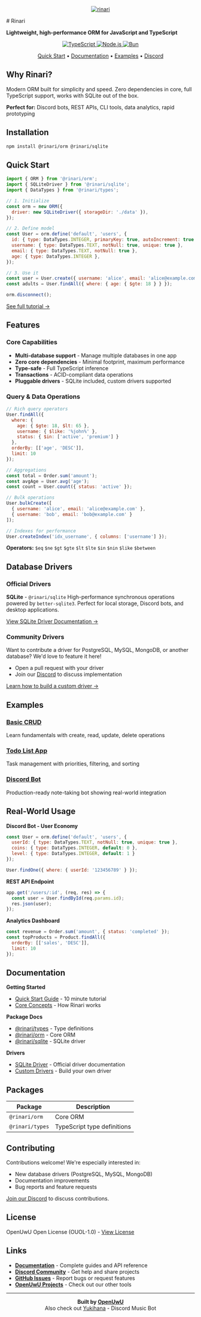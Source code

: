 
<p align="center">
  <a href="https://github.com/OpenUwU/rinari/">
    <img src="https://raw.githubusercontent.com/OpenUwU/rinari/refs/heads/main/10207.png" alt="rinari"/>
  </a>
</p>
# Rinari

**Lightweight, high-performance ORM for JavaScript and TypeScript**

<p align="center">
  <a href="https://www.typescriptlang.org/">
    <img src="https://img.shields.io/badge/TypeScript-5.9+-3178C6?style=for-the-badge&logo=TypeScript&logoColor=white" alt="TypeScript"/>
  </a>
  <a href="https://nodejs.org/">
    <img src="https://img.shields.io/badge/Node.js-18+-339933?style=for-the-badge&logo=Node.js&logoColor=white" alt="Node.js"/>
  </a>
  <a href="https://bun.sh/">
    <img src="https://img.shields.io/badge/Bun-1.0+-FF4F00?style=for-the-badge&logo=Bun&logoColor=white" alt="Bun"/>
  </a>
</p>

<p align="center">
  <a href="#quick-start">Quick Start</a> •
  <a href="https://github.com/OpenUwU/rinari/blob/main/docs/README.md">Documentation</a> •
  <a href="#examples">Examples</a> •
  <a href="https://discord.gg/zqxWVH3CvG">Discord</a>
</p>

## Why Rinari?

Modern ORM built for simplicity and speed. Zero dependencies in core, full TypeScript support, works with SQLite out of the box.

**Perfect for:** Discord bots, REST APIs, CLI tools, data analytics, rapid prototyping

## Installation

```bash
npm install @rinari/orm @rinari/sqlite
```

## Quick Start

```javascript
import { ORM } from '@rinari/orm';
import { SQLiteDriver } from '@rinari/sqlite';
import { DataTypes } from '@rinari/types';

// 1. Initialize
const orm = new ORM({
  driver: new SQLiteDriver({ storageDir: './data' }),
});

// 2. Define model
const User = orm.define('default', 'users', {
  id: { type: DataTypes.INTEGER, primaryKey: true, autoIncrement: true },
  username: { type: DataTypes.TEXT, notNull: true, unique: true },
  email: { type: DataTypes.TEXT, notNull: true },
  age: { type: DataTypes.INTEGER },
});

// 3. Use it
const user = User.create({ username: 'alice', email: 'alice@example.com', age: 25 });
const adults = User.findAll({ where: { age: { $gte: 18 } } });

orm.disconnect();
```

[See full tutorial →](https://github.com/OpenUwU/rinari/blob/main/docs/guide/tutorials/quick-start.md)

## Features

### Core Capabilities
- **Multi-database support** - Manage multiple databases in one app
- **Zero core dependencies** - Minimal footprint, maximum performance
- **Type-safe** - Full TypeScript inference
- **Transactions** - ACID-compliant data operations
- **Pluggable drivers** - SQLite included, custom drivers supported

### Query & Data Operations
```javascript
// Rich query operators
User.findAll({
  where: {
    age: { $gte: 18, $lt: 65 },
    username: { $like: '%john%' },
    status: { $in: ['active', 'premium'] }
  },
  orderBy: [['age', 'DESC']],
  limit: 10
});

// Aggregations
const total = Order.sum('amount');
const avgAge = User.avg('age');
const count = User.count({ status: 'active' });

// Bulk operations
User.bulkCreate([
  { username: 'alice', email: 'alice@example.com' },
  { username: 'bob', email: 'bob@example.com' }
]);

// Indexes for performance
User.createIndex('idx_username', { columns: ['username'] });
```

**Operators:** `$eq` `$ne` `$gt` `$gte` `$lt` `$lte` `$in` `$nin` `$like` `$between`

## Database Drivers

### Official Drivers

**SQLite** - `@rinari/sqlite`
High-performance synchronous operations powered by `better-sqlite3`. Perfect for local storage, Discord bots, and desktop applications.

[View SQLite Driver Documentation →](./docs/guide/driver/sqlite.md)

### Community Drivers

Want to contribute a driver for PostgreSQL, MySQL, MongoDB, or another database? We'd love to feature it here!

- Open a pull request with your driver
- Join our [Discord](https://discord.gg/zqxWVH3CvG) to discuss implementation

[Learn how to build a custom driver →](./docs/guide/driver/custom.md)

## Examples

### [Basic CRUD](./examples/01-basic-crud)
Learn fundamentals with create, read, update, delete operations

### [Todo List App](./examples/02-todo-list)
Task management with priorities, filtering, and sorting

### [Discord Bot](./examples/discord-notes-bot)
Production-ready note-taking bot showing real-world integration

## Real-World Usage

**Discord Bot - User Economy**
```javascript
const User = orm.define('default', 'users', {
  userId: { type: DataTypes.TEXT, notNull: true, unique: true },
  coins: { type: DataTypes.INTEGER, default: 0 },
  level: { type: DataTypes.INTEGER, default: 1 }
});

User.findOne({ where: { userId: '123456789' } });
```

**REST API Endpoint**
```javascript
app.get('/users/:id', (req, res) => {
  const user = User.findById(req.params.id);
  res.json(user);
});
```

**Analytics Dashboard**
```javascript
const revenue = Order.sum('amount', { status: 'completed' });
const topProducts = Product.findAll({ 
  orderBy: [['sales', 'DESC']], 
  limit: 10 
});
```

## Documentation

**Getting Started**
- [Quick Start Guide](https://github.com/OpenUwU/rinari/blob/main/docs/guide/tutorials/quick-start.md) - 10 minute tutorial
- [Core Concepts](https://github.com/OpenUwU/rinari/blob/main/docs/guide/core-concepts.md) - How Rinari works

**Package Docs**
- [@rinari/types](https://github.com/OpenUwU/rinari/tree/main/packages/types) - Type definitions
- [@rinari/orm](https://github.com/OpenUwU/rinari/tree/main/packages/orm) - Core ORM
- [@rinari/sqlite](https://github.com/OpenUwU/rinari/tree/main/packages/sqlite) - SQLite driver

**Drivers**
- [SQLite Driver](./docs/guide/driver/sqlite.md) - Official driver documentation
- [Custom Drivers](./docs/guide/driver/custom.md) - Build your own driver

## Packages

| Package | Description |
|---------|-------------|
| `@rinari/orm` | Core ORM  |
| `@rinari/types` | TypeScript type definitions |

## Contributing

Contributions welcome! We're especially interested in:
- New database drivers (PostgreSQL, MySQL, MongoDB)
- Documentation improvements
- Bug reports and feature requests

[Join our Discord](https://discord.gg/zqxWVH3CvG) to discuss contributions.

## License

OpenUwU Open License (OUOL-1.0) - [View License](https://github.com/OpenUwU/rinari/blob/main/LICENSE)

## Links

- **[Documentation](https://github.com/OpenUwU/rinari/blob/main/docs/README.md)** - Complete guides and API reference
- **[Discord Community](https://discord.gg/zqxWVH3CvG)** - Get help and share projects
- **[GitHub Issues](https://github.com/OpenUwU/rinari/issues)** - Report bugs or request features
- **[OpenUwU Projects](https://github.com/OpenUwU)** - Check out our other tools

---

<p align="center">
  <strong>Built by <a href="https://github.com/OpenUwU">OpenUwU</a></strong><br>
  Also check out <a href="https://github.com/OpenUwU/Yukihana">Yukihana</a> - Discord Music Bot
</p>
